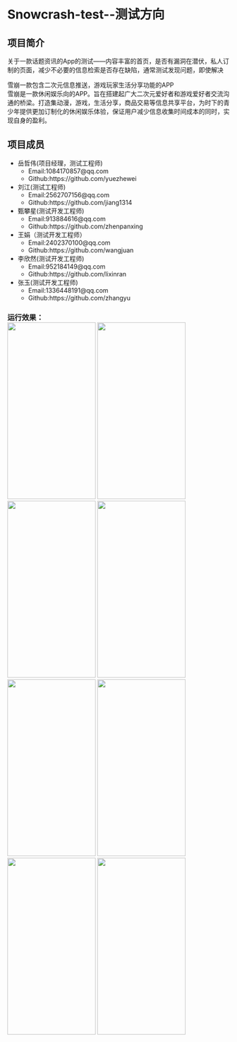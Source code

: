 ﻿
<h1>Snowcrash-test--测试方向</h1>
<h2>项目简介</h2>
<p>关于一款话题资讯的App的测试——内容丰富的首页，是否有漏洞在潜伏，私人订制的页面，减少不必要的信息检索是否存在缺陷，通常测试发现问题，即使解决</p> 
<p>雪崩一款包含二次元信息推送，游戏玩家生活分享功能的APP<br/>雪崩是一款休闲娱乐向的APP。旨在搭建起广大二次元爱好者和游戏爱好者交流沟通的桥梁。打造集动漫，游戏，生活分享，商品交易等信息共享平台，为时下的青少年提供更加订制化的休闲娱乐体验，保证用户减少信息收集时间成本的同时，实现自身的盈利。 
<h2>项目成员</h2>        
<ul>                                                         
<li>岳哲伟(项目经理，测试工程师)
	<ul>                                                           
	<li>Email:1084170857@qq.com</li>
	<li>Github:https://github.com/yuezhewei</li>
	</ul>
</li>
<li>
刘江(测试工程师)
	<ul>
	<li>Email:2562707156@qq.com</li>
	<li>Github:https://github.com/jiang1314</li>
	</ul>
</li>
<li>甄攀星(测试开发工程师)
	<ul>
	<li>Email:913884616@qq.com</li>
	<li>Github:https://github.com/zhenpanxing</li>
	</ul>
<li>王娟（测试开发工程师）
	<ul>
	<li>Email:2402370100@qq.com</li>
	<li>Github:https://github.com/wangjuan</li>
	</ul>
<li>李欣然(测试开发工程师)
	<ul>
	<li>Email:952184149@qq.com</li>
	<li>Github:https://github.com/lixinran</li>
       </ul>		
<li>张玉(测试开发工程师)
	<ul>
	<li>Email:1336448191@qq.com</li>
	<li>Github:https://github.com/zhangyu</li>
	</ul>
</ul>
<h3>运行效果：<br/>

<img src="https://github.com/zhangqiang216/SnowCrash/blob/master/snowcrash/%E6%95%88%E6%9E%9C%E5%9B%BE/sc1.png" height="400" width="200"/>
<img src="https://github.com/zhangqiang216/SnowCrash/blob/master/snowcrash/%E6%95%88%E6%9E%9C%E5%9B%BE/sc2.png" height="400" width="200"/>
<img src="https://github.com/zhangqiang216/SnowCrash/blob/master/snowcrash/%E6%95%88%E6%9E%9C%E5%9B%BE/sc3.png" height="400" width="200"/>
<img src="https://github.com/zhangqiang216/SnowCrash/blob/master/snowcrash/%E6%95%88%E6%9E%9C%E5%9B%BE/sc4.png" height="400" width="200"/>
<img src="https://github.com/zhangqiang216/SnowCrash/blob/master/snowcrash/%E6%95%88%E6%9E%9C%E5%9B%BE/sc5.png" height="400" width="200"/>
<img src="https://github.com/zhangqiang216/SnowCrash/blob/master/snowcrash/%E6%95%88%E6%9E%9C%E5%9B%BE/sc6.png" height="400" width="200"/>
<img src="https://github.com/zhangqiang216/SnowCrash/blob/master/snowcrash/%E6%95%88%E6%9E%9C%E5%9B%BE/sc7.png" height="400" width="200"/>
<img src="https://github.com/zhangqiang216/SnowCrash/blob/master/snowcrash/%E6%95%88%E6%9E%9C%E5%9B%BE/sc8.png" height="400" width="200"/>





 



